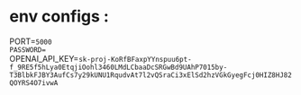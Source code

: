 # env configs :

PORT=`5000`
<br>
`PASSWORD=`
<br>
OPENAI_API_KEY=`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`
